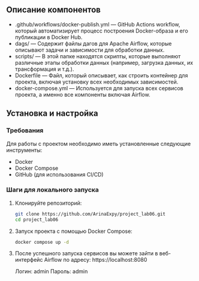 ## Описание компонентов

- .github/workflows/docker-publish.yml — GitHub Actions workflow, который автоматизирует процесс построения Docker-образа и его публикации в Docker Hub.
- dags/ — Содержит файлы дагов для Apache Airflow, которые описывают задачи и зависимости для обработки данных.
- scripts/ — В этой папке находятся скрипты, которые выполняют различные этапы обработки данных (например, загрузка данных, их трансформация и т.д.).
- Dockerfile — Файл, который описывает, как строить контейнер для проекта, включая установку всех необходимых зависимостей.
- docker-compose.yml — Используется для запуска всех сервисов проекта, а именно все компоненты включая Airflow.


## Установка и настройка

### Требования

Для работы с проектом необходимо иметь установленные следующие инструменты:

- Docker
- Docker Compose
- GitHub (для использования CI/CD)

### Шаги для локального запуска

1. Клонируйте репозиторий:
    ```bash
    git clone https://github.com/ArinaExpy/project_lab06.git
    cd project_lab06
    ```
2. Запуск проекта с помощью Docker Compose:
    ```bash
    docker compose up -d
    ```
3. После успешного запуска сервисов вы можете зайти в веб-интерфейс Airflow по адресу:
    https://localhost:8080

    Логин: admin
    Пароль: admin